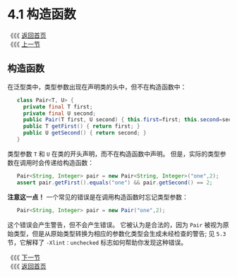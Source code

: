 # 4.1 构造函数

《《《 [返回首页](../../)   
 《《《 [上一节](./)

## 构造函数

在泛型类中，类型参数出现在声明类的头中，但不在构造函数中：

```java
   class Pair<T, U> {
     private final T first;
     private final U second;
     public Pair(T first, U second) { this.first=first; this.second=second; }
     public T getFirst() { return first; }
     public U getSecond() { return second; }
   }
```

类型参数 `T` 和 `U` 在类的开头声明，而不在构造函数中声明。 但是，实际的类型参数在调用时会传递给构造函数：

```java
   Pair<String, Integer> pair = new Pair<String, Integer>("one",2);
   assert pair.getFirst().equals("one") && pair.getSecond() == 2;
```

**注意这一点！** 一个常见的错误是在调用构造函数时忘记类型参数：

```java
   Pair<String, Integer> pair = new Pair("one",2);
```

这个错误会产生警告，但不会产生错误。 它被认为是合法的，因为 `Pair` 被视为原始类型，但是从原始类型转换为相应的参数化类型会生成未经检查的警告; 见 `5.3` 节，它解释了 `-Xlint：unchecked` 标志如何帮助你发现这种错误。

《《《 [下一节](4.2-jing-tai-cheng-yuan.md)   
 《《《 [返回首页](../../)

